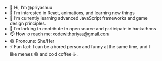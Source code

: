 - 👋 Hi, I’m @priyashuu
- 👀 I’m interested in React, animations, and learning new things.
- 🌱 I’m currently learning advanced JavaScript frameworks and game design principles.
- 💞️ I’m looking to contribute to open source and participate in hackathons.
- 📫 How to reach me: codewithpriyaa@gmail.com
- 😄 Pronouns: She/Her
- ⚡ Fun fact: I can be a bored person and funny at the same time, and I like memes 😄 and cold coffee ☕️.



